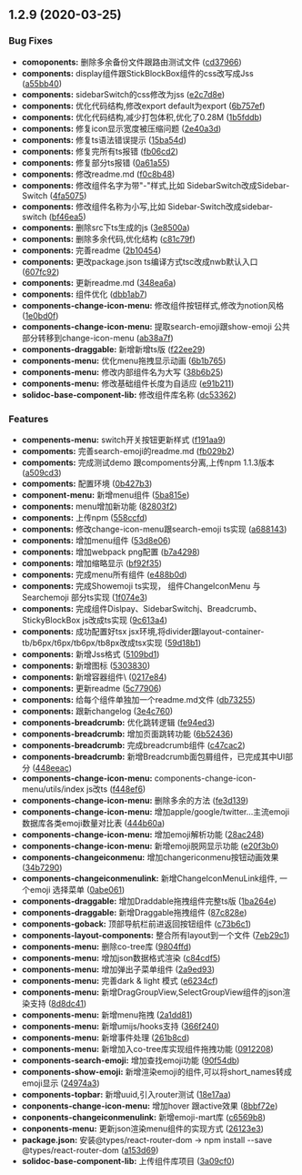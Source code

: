 ## 1.2.9 (2020-03-25)


### Bug Fixes

* **comoponents:** 删除多余备份文件跟路由测试文件 ([cd37966](https://github.com/solidoc/iffe-components/commit/cd3796634c6f23743840543d611eb3d9c7fcde23))
* **components:** display组件跟StickBlockBox组件的css改写成Jss ([a55bb40](https://github.com/solidoc/iffe-components/commit/a55bb40bb11670b0d9fdc457e7495b7a715bc614))
* **components:** sidebarSwitch的css修改为jss ([e2c7d8e](https://github.com/solidoc/iffe-components/commit/e2c7d8e4b8cbaf131a23bfaf2bf0ce36ecf159c5))
* **components:** 优化代码结构,修改export default为export ([6b757ef](https://github.com/solidoc/iffe-components/commit/6b757efc51319c9c4a746283b75037aaa9b8a629))
* **components:** 优化代码结构,减少打包体积,优化了0.28M ([1b5fddb](https://github.com/solidoc/iffe-components/commit/1b5fddbc0db84929e476af1226e5b19db9718d22))
* **components:** 修复icon显示宽度被压缩问题 ([2e40a3d](https://github.com/solidoc/iffe-components/commit/2e40a3d695d7223b561fc12fad15dab021c04bf1))
* **components:** 修复ts语法错误提示 ([15ba54d](https://github.com/solidoc/iffe-components/commit/15ba54d311d1abd7a4acfcfe3c8848ae1ab9c572))
* **components:** 修复完所有ts报错 ([fb06cd2](https://github.com/solidoc/iffe-components/commit/fb06cd2cd0a4d1c5fb1a2593cdb893c3f55ad57e))
* **components:** 修复部分ts报错 ([0a61a55](https://github.com/solidoc/iffe-components/commit/0a61a55b9e87ab59dc9b48aa0993564db0e16df4))
* **components:** 修改readme.md ([f0c8b48](https://github.com/solidoc/iffe-components/commit/f0c8b48dbbf45583d77e17b47730853f5f4d5601))
* **components:** 修改组件名字为带"-"样式,比如 SidebarSwitch改成Sidebar-Switch ([4fa5075](https://github.com/solidoc/iffe-components/commit/4fa5075b6c84087e34882cbd8f2db7a19899e421))
* **components:** 修改组件名称为小写,比如 Sidebar-Switch改成sidebar-switch ([bf46ea5](https://github.com/solidoc/iffe-components/commit/bf46ea545fed11f506ac9d131bfb921e8113870c))
* **components:** 删除src下ts生成的js ([3e8500a](https://github.com/solidoc/iffe-components/commit/3e8500a73830fee4b578e85967a4562cb814a126))
* **components:** 删除多余代码,优化结构 ([c81c79f](https://github.com/solidoc/iffe-components/commit/c81c79fe70b556fe0a967aa17269721109cbd44f))
* **components:** 完善readme ([2b10454](https://github.com/solidoc/iffe-components/commit/2b10454eee9e3eed81a6295561758108bbc6d7b9))
* **components:** 更改package.json ts编译方式tsc改成nwb默认入口 ([607fc92](https://github.com/solidoc/iffe-components/commit/607fc92f8944dd42b8b5dc5e38b59b9010d596ac))
* **components:** 更新readme.md ([348ea6a](https://github.com/solidoc/iffe-components/commit/348ea6ad8415ee0a077c8bec6ca9801faf5f1fa5))
* **components:** 组件优化 ([dbb1ab7](https://github.com/solidoc/iffe-components/commit/dbb1ab720c4e704322ed50fd51126c39e1bff9fb))
* **components-change-icon-menu:** 修改组件按钮样式,修改为notion风格 ([1e0bd0f](https://github.com/solidoc/iffe-components/commit/1e0bd0f1aeec3a57a5e46041415ce58f2aaef4bf))
* **components-change-icon-menu:** 提取search-emoji跟show-emoji 公共部分转移到change-icon-menu ([ab38a7f](https://github.com/solidoc/iffe-components/commit/ab38a7fe2f1e8d3866f37d97d4faaa002bbe74ad))
* **components-draggable:** 新增新增ts版 ([f22ee29](https://github.com/solidoc/iffe-components/commit/f22ee291fec6f788cca216a7f6d993679220859b))
* **components-menu:** 优化menu拖拽显示动画 ([6b1b765](https://github.com/solidoc/iffe-components/commit/6b1b765991e472ba6acc8b4c68c7654254930e12))
* **components-menu:** 修改内部组件名为大写 ([38b6b25](https://github.com/solidoc/iffe-components/commit/38b6b256db62fc03c20c3616c196ef6b3d6bf065))
* **components-menu:** 修改基础组件长度为自适应 ([e91b211](https://github.com/solidoc/iffe-components/commit/e91b211fabb57b12d717eefe584681b44db048fd))
* **solidoc-base-component-lib:** 修改组件库名称 ([dc53362](https://github.com/solidoc/iffe-components/commit/dc5336268a1ef4c53e3c74f81df3eb3d51169a02))


### Features

* **compenents-menu:** switch开关按钮更新样式 ([f191aa9](https://github.com/solidoc/iffe-components/commit/f191aa985ff4469fe7a8f6812f75597fc5aa857a))
* **compoments:** 完善search-emoji的readme.md ([fb029b2](https://github.com/solidoc/iffe-components/commit/fb029b2e2f73b3aa95f8884d21218f59bde4e0e0))
* **compoments:** 完成测试demo 跟compoments分离,上传npm 1.1.3版本 ([a509cd3](https://github.com/solidoc/iffe-components/commit/a509cd3caa457ae07ad6c3aaf71ea9f1dda3baaa))
* **compoments:** 配置环境 ([0b427b3](https://github.com/solidoc/iffe-components/commit/0b427b3dd9222003c6e0e334514757421b6b6880))
* **component-menu:** 新增menu组件 ([5ba815e](https://github.com/solidoc/iffe-components/commit/5ba815e991157a6d8f444492fcab0a7571cb43aa))
* **components:** menu增加新功能 ([82803f2](https://github.com/solidoc/iffe-components/commit/82803f25797aad6b0f0fc61352dfd1e3c2d6fe2a))
* **components:** 上传npm ([558ccfd](https://github.com/solidoc/iffe-components/commit/558ccfdbe456acb67e3b2a776c647cbe3dd0d443))
* **components:** 修改change-icon-menu跟search-emoji  ts实现 ([a688143](https://github.com/solidoc/iffe-components/commit/a6881437bb12ad05694edcc7843226021a130203))
* **components:** 增加menu组件 ([53d8e06](https://github.com/solidoc/iffe-components/commit/53d8e068f9fb8dd213c03239fe2475bb9662c6b7))
* **components:** 增加webpack png配置 ([b7a4298](https://github.com/solidoc/iffe-components/commit/b7a42982553685b1482731d40453480fbf7cac53))
* **components:** 增加缩略显示 ([bf92f35](https://github.com/solidoc/iffe-components/commit/bf92f35472fd65625330ad3385609542b58353f7))
* **components:** 完成menu所有组件 ([e488b0d](https://github.com/solidoc/iffe-components/commit/e488b0d4ad64d94f4b361737d265e7c3bb63ccf3))
* **components:** 完成Showemoji  ts实现， 组件ChangeIconMenu 与 Searchemoji 部分ts实现 ([1f074e3](https://github.com/solidoc/iffe-components/commit/1f074e310e2596b5cfc995497eb4e9ff964d8d32))
* **components:** 完成组件Dislpay、SidebarSwitchj、Breadcrumb、StickyBlockBox  js改成ts实现 ([9c613a4](https://github.com/solidoc/iffe-components/commit/9c613a40664130cc9c61ddb764e91d2f67c422e1))
* **components:** 成功配置好tsx jsx环境,将divider跟layout-container-tb/b6px/t6px/tb6px/tb8px改成tsx实现 ([59d18b1](https://github.com/solidoc/iffe-components/commit/59d18b1409c391af102928ce682461dc7827c97d))
* **components:** 新增Jss格式 ([5109bd1](https://github.com/solidoc/iffe-components/commit/5109bd177fad71f25ba16b5f89ce597d0afe8338))
* **components:** 新增图标 ([5303830](https://github.com/solidoc/iffe-components/commit/530383073557e4a8d45fdd387f5b82cd25b1d4df))
* **components:** 新增容器组件\ ([0217e84](https://github.com/solidoc/iffe-components/commit/0217e844c263e9a0cf16b8358c632ea1f7bcdf54))
* **components:** 更新readme ([5c77906](https://github.com/solidoc/iffe-components/commit/5c779066b29972304e5128ab792fda7625dedc3c))
* **components:** 给每个组件单独加一个readme.md文件 ([db73255](https://github.com/solidoc/iffe-components/commit/db732551eba5466f0a30ed6474980ce3c7acf7a7))
* **components:** 跟新changelog ([3e4c760](https://github.com/solidoc/iffe-components/commit/3e4c760e8e3829ba9a2aadcc8483ebd8880842b6))
* **components-breadcrumb:** 优化跳转逻辑 ([fe94ed3](https://github.com/solidoc/iffe-components/commit/fe94ed3cf0dca688658a9b0d9092e77802e6d108))
* **components-breadcrumb:** 增加页面跳转功能 ([6b52436](https://github.com/solidoc/iffe-components/commit/6b524368ef6fefc1b3f88aa3a9b518456c844e99))
* **components-breadcrumb:** 完成breadcrumb组件 ([c47cac2](https://github.com/solidoc/iffe-components/commit/c47cac2344739ed4e9c120cf7b621b6bd17e1322))
* **components-breadcrumb:** 新增Breadcrumb面包屑组件，已完成其中UI部分 ([448eeac](https://github.com/solidoc/iffe-components/commit/448eeac5fb8de339a9505b34f982b347baf16b9a))
* **components-change-icon-menu:** components-change-icon-menu/utils/index js改ts ([f448ef6](https://github.com/solidoc/iffe-components/commit/f448ef67270aa6fb852e138af2073dd57b8583d5))
* **components-change-icon-menu:** 删除多余的方法 ([fe3d139](https://github.com/solidoc/iffe-components/commit/fe3d139341f119522e232405f94d49d76b21120f))
* **components-change-icon-menu:** 增加apple/google/twitter...主流emoji数据库各类emoji数量对比表 ([444b60a](https://github.com/solidoc/iffe-components/commit/444b60a32e91a723d6a1a7350748251d57ced2c1))
* **components-change-icon-menu:** 增加emoji解析功能 ([28ac248](https://github.com/solidoc/iffe-components/commit/28ac248de6bec39e0b5d9bc58d831c1a13c9da9b))
* **components-change-icon-menu:** 新增emoji脱网显示功能 ([e20f3b0](https://github.com/solidoc/iffe-components/commit/e20f3b0038488b4a67c5f81564cb225356e91f9b))
* **components-changeiconmenu:** 增加changericonmenu按钮动画效果 ([34b7290](https://github.com/solidoc/iffe-components/commit/34b7290f99b1d79094d80555b86c33f5283b3721))
* **components-changeiconmenulink:** 新增ChangeIconMenuLink组件, 一个emoji 选择菜单 ([0abe061](https://github.com/solidoc/iffe-components/commit/0abe061116380e9c463e392d9fef0e4a31d672d2))
* **components-draggable:** 增加Draddable拖拽组件完整ts版 ([1ba264e](https://github.com/solidoc/iffe-components/commit/1ba264e5890ccc605bbf9942a4da97091aebbfb8))
* **components-draggable:** 新增Draggable拖拽组件 ([87c828e](https://github.com/solidoc/iffe-components/commit/87c828e6237a47033a4c1aa34d61f758a3cc9772))
* **components-goback:** 顶部导航栏前进返回按钮组件 ([c73b6c1](https://github.com/solidoc/iffe-components/commit/c73b6c16a3c5221eb369dae04ae794893ad03b02))
* **components-layout-components:** 整合所有layout到一个文件 ([7eb29c1](https://github.com/solidoc/iffe-components/commit/7eb29c171ca31e3414ea2aa3f0ce178e276f7af3))
* **components-menu:** 删除co-tree库 ([9804ffd](https://github.com/solidoc/iffe-components/commit/9804ffd3d003537755c2125a11ca032f2556d7ca))
* **components-menu:** 增加json数据格式渲染 ([c84cdf5](https://github.com/solidoc/iffe-components/commit/c84cdf593bda48116cc5ba45809cc3366a24d78a))
* **components-menu:** 增加弹出子菜单组件 ([2a9ed93](https://github.com/solidoc/iffe-components/commit/2a9ed93aa89f08a6dfffefa927bc6167a82d6dd9))
* **components-menu:** 完善dark & light 模式 ([e6234cf](https://github.com/solidoc/iffe-components/commit/e6234cf52ade48d0497aa7539189890de48213f2))
* **components-menu:** 新增DragGroupView,SelectGroupView组件的json渲染支持 ([8d8dc41](https://github.com/solidoc/iffe-components/commit/8d8dc41745f85ac11d8e7ecf86e256fe197561d2))
* **components-menu:** 新增menu拖拽 ([2a1dd81](https://github.com/solidoc/iffe-components/commit/2a1dd81fd245317d86b792d14de174565e06398f))
* **components-menu:** 新增umijs/hooks支持 ([366f240](https://github.com/solidoc/iffe-components/commit/366f2408dc6b0b375b815febc3b904108044414e))
* **components-menu:** 新增事件处理 ([261b8cd](https://github.com/solidoc/iffe-components/commit/261b8cd5d84b92d4ff5090b7ffbc9cd8c2a6ad9e))
* **components-menu:** 新增加入co-tree库实现组件拖拽功能 ([0912208](https://github.com/solidoc/iffe-components/commit/09122081dc738794ab401b0b25663b6e590e9bb6))
* **components-search-emoji:** 增加查找emoji功能 ([90f54db](https://github.com/solidoc/iffe-components/commit/90f54db1244491bd2b556c6654170d02b95694fe))
* **components-show-emoji:** 新增渲染emoji的组件,可以将short_names转成emoji显示 ([24974a3](https://github.com/solidoc/iffe-components/commit/24974a3ae15eea047068a9114dcb8e99a9e81214))
* **components-topbar:** 新增uuid,引入router测试 ([18e17aa](https://github.com/solidoc/iffe-components/commit/18e17aa78ded152ba39ca61b52ffd4310edbea78))
* **conponents-change-icon-menu:** 增加hover 跟active效果 ([8bbf72e](https://github.com/solidoc/iffe-components/commit/8bbf72e86a95d4819b020ee3a2bfcd219458d523))
* **conponents-changeiconmenulink:** 新增emoji-mart库 ([c6569b8](https://github.com/solidoc/iffe-components/commit/c6569b807f94ecaaafaf8d1e40827895a3d4ef2c))
* **conponents-menu:** 更新json渲染menu组件的实现方式 ([26123e3](https://github.com/solidoc/iffe-components/commit/26123e3967dbd1120032e27176cb2285218fb12c))
* **package.json:** 安装@types/react-router-dom -> npm install --save @types/react-router-dom ([a153d69](https://github.com/solidoc/iffe-components/commit/a153d696070a6346b5d42bea880fcd294922d9ed))
* **solidoc-base-component-lib:** 上传组件库项目 ([3a09cf0](https://github.com/solidoc/iffe-components/commit/3a09cf006c36aec9a6c54307aa6a041d1a497d48))



